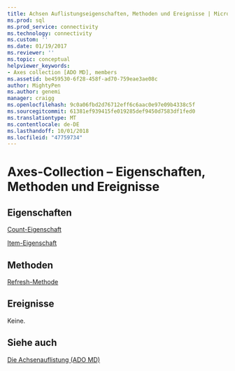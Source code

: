 ```yaml
---
title: Achsen Auflistungseigenschaften, Methoden und Ereignisse | Microsoft-Dokumentation
ms.prod: sql
ms.prod_service: connectivity
ms.technology: connectivity
ms.custom: ''
ms.date: 01/19/2017
ms.reviewer: ''
ms.topic: conceptual
helpviewer_keywords:
- Axes collection [ADO MD], members
ms.assetid: be459530-6f28-458f-ad70-759eae3ae08c
author: MightyPen
ms.author: genemi
manager: craigg
ms.openlocfilehash: 9c0a06fbd2d76712eff6c6aac0e97e09b4338c5f
ms.sourcegitcommit: 61381ef939415fe019285def9450d7583df1fed0
ms.translationtype: MT
ms.contentlocale: de-DE
ms.lasthandoff: 10/01/2018
ms.locfileid: "47759734"
---
```

# <a name="axes-collection-properties-methods-and-events"></a>Axes-Collection – Eigenschaften, Methoden und Ereignisse
## <a name="properties"></a>Eigenschaften  
 [Count-Eigenschaft](../../../ado/reference/ado-api/count-property-ado.md)  
  
 [Item-Eigenschaft](../../../ado/reference/ado-api/item-property-ado.md)  
  
## <a name="methods"></a>Methoden  
 [Refresh-Methode](../../../ado/reference/ado-api/refresh-method-ado.md)  
  
## <a name="events"></a>Ereignisse  
 Keine.  
  
## <a name="see-also"></a>Siehe auch  
 [Die Achsenauflistung (ADO MD)](../../../ado/reference/ado-md-api/axes-collection-ado-md.md)
